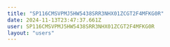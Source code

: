 ```yaml
---
title: "SP116CMSVPMJ5HW5438SRR3NHX01ZCGT2F4MFKG0R"
date: 2024-11-13T23:47:37.661Z
user: SP116CMSVPMJ5HW5438SRR3NHX01ZCGT2F4MFKG0R
layout: "users"
---
```

    
